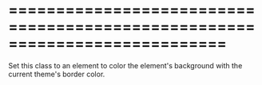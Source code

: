 ===========================================================================
===========================================================================

<!--shortDescription-->
Set this class to an element to color the element's background with the current theme's border color.
<!--/shortDescription-->

<!--fullDescription-->

<!--/fullDescription-->
